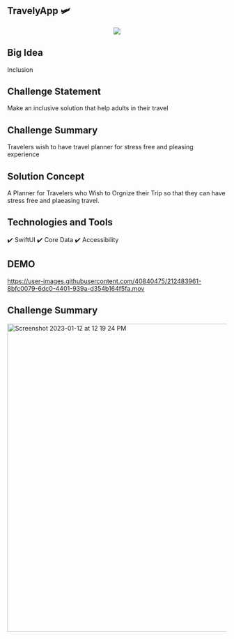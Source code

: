 ## TravelyApp 🛩️
<p align="center">
  <img src="https://user-images.githubusercontent.com/85529608/212031104-9015fdac-2dc6-441c-a798-01117e9f9d22.png" />
</p>


## Big Idea
Inclusion

## Challenge Statement
Make an inclusive solution that help adults in their travel

## Challenge Summary 
Travelers wish to have travel planner for stress free and pleasing experience

## Solution Concept
A Planner for Travelers who Wish to Orgnize their Trip so that they can have stress free and plaeasing travel.

## Technologies and Tools
✔️ SwiftUI
✔️ Core Data
✔️ Accessibility

## DEMO
https://user-images.githubusercontent.com/40840475/212483961-8bfc0079-6dc0-4401-939a-d354b164f5fa.mov

## Challenge Summary 
<img width="707" alt="Screenshot 2023-01-12 at 12 19 24 PM" src="https://user-images.githubusercontent.com/85529608/212028027-08744d77-9a93-4335-9736-9a19584fd8c4.png">


